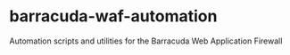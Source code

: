 # barracuda-waf-automation
Automation scripts and utilities for the Barracuda Web Application Firewall
